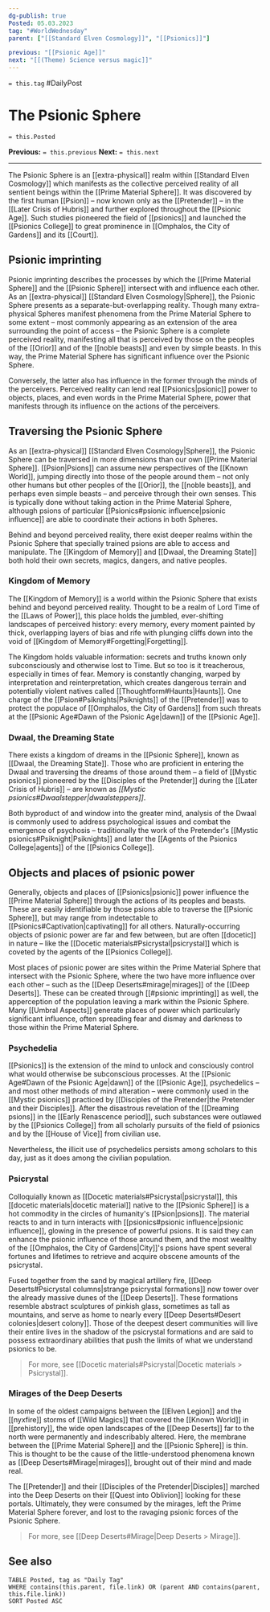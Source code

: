 ```yaml
---
dg-publish: true
Posted: 05.03.2023
tag: "#WorldWednesday"
parent: ["[[Standard Elven Cosmology]]", "[[Psionics]]"]

previous: "[[Psionic Age]]"
next: "[[(Theme) Science versus magic]]"
---
```

`= this.tag` #DailyPost 
# The Psionic Sphere
`= this.Posted`

**Previous:** `= this.previous`
**Next:** `= this.next`

---

The Psionic Sphere is an [[extra-physical]] realm within [[Standard Elven Cosmology]] which manifests as the collective perceived reality of all sentient beings within the [[Prime Material Sphere]]. It was discovered by the first human [[Psion]] – now known only as the [[Pretender]] – in the [[Later Crisis of Hubris]] and further explored throughout the [[Psionic Age]]. Such studies pioneered the field of [[psionics]] and launched the [[Psionics College]] to great prominence in [[Omphalos, the City of Gardens]] and its [[Court]].

## Psionic imprinting

Psionic imprinting describes the processes by which the [[Prime Material Sphere]] and the [[Psionic Sphere]] intersect with and influence each other. As an [[extra-physical]] [[Standard Elven Cosmology|Sphere]], the Psionic Sphere presents as a separate-but-overlapping reality. Though many extra-physical Spheres manifest phenomena from the Prime Material Sphere to some extent – most commonly appearing as an extension of the area surrounding the point of access – the Psionic Sphere is a complete perceived reality, manifesting all that is perceived by those on the peoples of the [[Orior]] and of the [[noble beasts]] and even by simple beasts. In this way, the Prime Material Sphere has significant influence over the Psionic Sphere.

Conversely, the latter also has influence in the former through the minds of the perceivers. Perceived reality can lend real [[Psionics|psionic]] power to objects, places, and even words in the Prime Material Sphere, power that manifests through its influence on the actions of the perceivers.

## Traversing the Psionic Sphere

As an [[extra-physical]] [[Standard Elven Cosmology|Sphere]], the Psionic Sphere can be traversed in more dimensions than our own [[Prime Material Sphere]]. [[Psion|Psions]] can assume new perspectives of the [[Known World]], jumping directly into those of the people around them – not only other humans but other peoples of the [[Orior]], the [[noble beasts]], and perhaps even simple beasts – and perceive through their own senses. This is typically done without taking action in the Prime Material Sphere, although psions of particular [[Psionics#psionic influence|psionic influence]] are able to coordinate their actions in both Spheres.

Behind and beyond perceived reality, there exist deeper realms within the Psionic Sphere that specially trained psions are able to access and manipulate. The [[Kingdom of Memory]] and [[Dwaal, the Dreaming State]] both hold their own secrets, magics, dangers, and native peoples.

### Kingdom of Memory

The [[Kingdom of Memory]] is a world within the Psionic Sphere that exists behind and beyond perceived reality. Thought to be a realm of Lord Time of the [[Laws of Power]], this place holds the jumbled, ever-shifting landscapes of perceived history: every memory, every moment painted by thick, overlapping layers of bias and rife with plunging cliffs down into the void of [[Kingdom of Memory#Forgetting|Forgetting]].

The Kingdom holds valuable information: secrets and truths known only subconsciously and otherwise lost to Time. But so too is it treacherous, especially in times of fear. Memory is constantly changing, warped by interpretation and reinterpretation, which creates dangerous terrain and potentially violent natives called [[Thoughtform#Haunts|Haunts]]. One charge of the [[Psion#Psiknights|Psiknights]] of the [[Pretender]] was to protect the populace of [[Omphalos, the City of Gardens]] from such threats at the [[Psionic Age#Dawn of the Psionic Age|dawn]] of the [[Psionic Age]].

### Dwaal, the Dreaming State

There exists a kingdom of dreams in the [[Psionic Sphere]], known as [[Dwaal, the Dreaming State]]. Those who are proficient in entering the Dwaal and traversing the dreams of those around them – a field of [[Mystic psionics]] pioneered by the [[Disciples of the Pretender]] during the [[Later Crisis of Hubris]] – are known as *[[Mystic psionics#Dwaalstepper|dwaalsteppers]]*.

Both byproduct of and window into the greater mind, analysis of the Dwaal is commonly used to address psychological issues and combat the emergence of psychosis – traditionally the work of the Pretender's [[Mystic psionics#Psiknight|Psiknights]] and later the [[Agents of the Psionics College|agents]] of the [[Psionics College]].

## Objects and places of psionic power

Generally, objects and places of [[Psionics|psionic]] power influence the [[Prime Material Sphere]] through the actions of its peoples and beasts. These are easily identifiable by those psions able to traverse the [[Psionic Sphere]], but may range from indetectable to [[Psionics#Captivation|captivating]] for all others. Naturally-occurring objects of psionic power are far and few between, but are often [[docetic]] in nature – like the [[Docetic materials#Psicrystal|psicrystal]] which is coveted by the agents of the [[Psionics College]].

Most places of psionic power are sites within the Prime Material Sphere that intersect with the Psionic Sphere, where the two have more influence over each other – such as the [[Deep Deserts#mirage|mirages]] of the [[Deep Deserts]]. These can be created through [[#psionic imprinting]] as well, the apperception of the population leaving a mark within the Psionic Sphere. Many [[Umbral Aspects]] generate places of power which particularly significant influence, often spreading fear and dismay and darkness to those within the Prime Material Sphere.

### Psychedelia

[[Psionics]] is the extension of the mind to unlock and consciously control what would otherwise be subconscious processes. At the [[Psionic Age#Dawn of the Psionic Age|dawn]] of the [[Psionic Age]], psychedelics – and most other methods of mind alteration – were commonly used in the [[Mystic psionics]] practiced by [[Disciples of the Pretender|the Pretender and their Disciples]]. After the disastrous revelation of the [[Dreaming psions]] in the [[Early Renascence period]], such substances were outlawed by the [[Psionics College]] from all scholarly pursuits of the field of psionics and by the [[House of Vice]] from civilian use.

Nevertheless, the illicit use of psychedelics persists among scholars to this day, just as it does among the civilian population. 

### Psicrystal

Colloquially known as [[Docetic materials#Psicrystal|psicrystal]], this [[docetic materials|docetic material]] native to the [[Psionic Sphere]] is a hot commodity in the circles of humanity's [[Psion|psions]]. The material reacts to and in turn interacts with [[psionics#psionic influence|psionic influence]], glowing in the presence of powerful psions. It is said they can enhance the psionic influence of those around them, and the most wealthy of the [[Omphalos, the City of Gardens|City]]'s psions have spent several fortunes and lifetimes to retrieve and acquire obscene amounts of the psicrystal.

Fused together from the sand by magical artillery fire, [[Deep Deserts#Psicrystal columns|strange psicrystal formations]] now tower over the already massive dunes of the [[Deep Deserts]]. These formations resemble abstract sculptures of pinkish glass, sometimes as tall as mountains, and serve as home to nearly every [[Deep Deserts#Desert colonies|desert colony]]. Those of the deepest desert communities will live their entire lives in the shadow of the psicrystal formations and are said to possess extraordinary abilities that push the limits of what we understand psionics to be.

> For more, see [[Docetic materials#Psicrystal|Docetic materials > Psicrystal]].

### Mirages of the Deep Deserts

In some of the oldest campaigns between the [[Elven Legion]] and the [[nyxfire]] storms of [[Wild Magics]] that covered the [[Known World]] in [[prehistory]], the wide open landscapes of the [[Deep Deserts]] far to the north were permanently and indescribably altered. Here, the membrane between the [[Prime Material Sphere]] and the [[Psionic Sphere]] is thin. This is thought to be the cause of the little-understood phenomena known as [[Deep Deserts#Mirage|mirages]], brought out of their mind and made real.

The [[Pretender]] and their [[Disciples of the Pretender|Disciples]] marched into the Deep Deserts on their [[Quest into Oblivion]] looking for these portals. Ultimately, they were consumed by the mirages, left the Prime Material Sphere forever, and lost to the ravaging psionic forces of the Psionic Sphere.

> For more, see [[Deep Deserts#Mirage|Deep Deserts > Mirage]].

## See also
```dataview
TABLE Posted, tag as "Daily Tag"
WHERE contains(this.parent, file.link) OR (parent AND contains(parent, this.file.link))
SORT Posted ASC
```